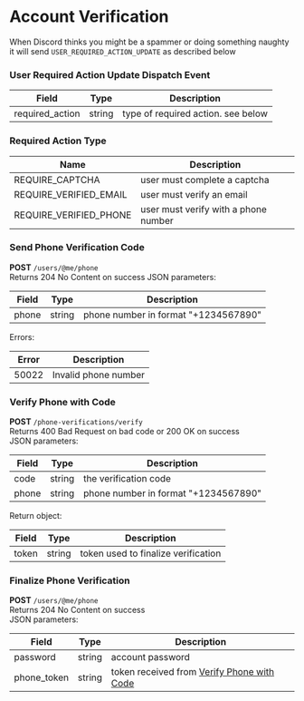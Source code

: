 # Account Verification

When Discord thinks you might be a spammer or doing something naughty it will send `USER_REQUIRED_ACTION_UPDATE` as described below

### User Required Action Update Dispatch Event

| Field           | Type   | Description                        |
|-----------------|--------|------------------------------------|
| required_action | string | type of required action. see below |

### Required Action Type

| Name                   | Description                          |
|------------------------|--------------------------------------|
| REQUIRE_CAPTCHA        | user must complete a captcha         |
| REQUIRE_VERIFIED_EMAIL | user must verify an email            |
| REQUIRE_VERIFIED_PHONE | user must verify with a phone number |

### Send Phone Verification Code

**POST** `/users/@me/phone`<br>
Returns 204 No Content on success
JSON parameters:

| Field | Type   | Description                          |
|-------|--------|--------------------------------------|
| phone | string | phone number in format "+1234567890" |

Errors:

| Error | Description          |
|-------|----------------------|
| 50022 | Invalid phone number |

### Verify Phone with Code

**POST** `/phone-verifications/verify`<br>
Returns 400 Bad Request on bad code or 200 OK on success<br>
JSON parameters:

| Field | Type   | Description                          |
|-------|--------|--------------------------------------|
| code  | string | the verification code                |
| phone | string | phone number in format "+1234567890" |

Return object:

| Field | Type   | Description                         |
|-------|--------|-------------------------------------|
| token | string | token used to finalize verification |

### Finalize Phone Verification

**POST** `/users/@me/phone`<br>
Returns 204 No Content on success<br>
JSON parameters:

| Field       | Type   | Description                                                           |
|-------------|--------|-----------------------------------------------------------------------|
| password    | string | account password                                                      |
| phone_token | string | token received from [Verify Phone with Code](#verify-phone-with-code) |
